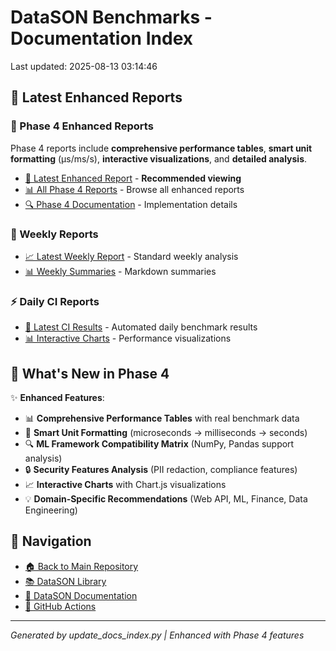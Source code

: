 # DataSON Benchmarks - Documentation Index

Last updated: 2025-08-13 03:14:46

## 🚀 Latest Enhanced Reports

### 🎨 Phase 4 Enhanced Reports
Phase 4 reports include **comprehensive performance tables**, **smart unit formatting** (μs/ms/s), **interactive visualizations**, and **detailed analysis**.

- [🎨 Latest Enhanced Report](weekly-reports/latest_phase4_enhanced.html) - **Recommended viewing**
- [📊 All Phase 4 Reports](results/) - Browse all enhanced reports
- [🔍 Phase 4 Documentation](../PHASE_4_IMPLEMENTATION_COMPLETE.md) - Implementation details

### 📅 Weekly Reports
- [📈 Latest Weekly Report](weekly-reports/latest.html) - Standard weekly analysis
- [📊 Weekly Summaries](weekly-reports/latest.md) - Markdown summaries

### ⚡ Daily CI Reports  
- [🔄 Latest CI Results](results/) - Automated daily benchmark results
- [📊 Interactive Charts](results/) - Performance visualizations

## 🎯 What's New in Phase 4

✨ **Enhanced Features**:
- 📊 **Comprehensive Performance Tables** with real benchmark data
- 🎯 **Smart Unit Formatting** (microseconds → milliseconds → seconds)
- 🔍 **ML Framework Compatibility Matrix** (NumPy, Pandas support analysis)
- 🔒 **Security Features Analysis** (PII redaction, compliance features)
- 📈 **Interactive Charts** with Chart.js visualizations
- 💡 **Domain-Specific Recommendations** (Web API, ML, Finance, Data Engineering)

## 🔗 Navigation
- [🏠 Back to Main Repository](https://github.com/danielendler/datason-benchmarks)
- [📚 DataSON Library](https://github.com/danielendler/datason)
- [📖 DataSON Documentation](https://datason.readthedocs.io/en/latest/)
- [🔄 GitHub Actions](https://github.com/danielendler/datason-benchmarks/actions)

---
*Generated by update_docs_index.py | Enhanced with Phase 4 features*
